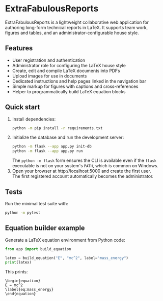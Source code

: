 # ExtraFabulousReports

ExtraFabulousReports is a lightweight collaborative web application for authoring long-form technical reports in LaTeX. It supports team work, figures and tables, and an administrator-configurable house style.

## Features
- User registration and authentication
- Administrator role for configuring the LaTeX house style
- Create, edit and compile LaTeX documents into PDFs
- Upload images for use in documents
- Dedicated instructions and help pages linked in the navigation bar
- Simple markup for figures with captions and cross-references
- Helper to programmatically build LaTeX equation blocks

## Quick start
1. Install dependencies:
   ```bash
   python -m pip install -r requirements.txt
   ```
2. Initialize the database and run the development server:
   ```bash
   python -m flask --app app.py init-db
   python -m flask --app app.py run
   ```
   The `python -m flask` form ensures the CLI is available even if the `flask`
   executable is not on your system's `PATH`, which is common on Windows.
3. Open your browser at http://localhost:5000 and create the first user. The first registered account automatically becomes the administrator.

## Tests
Run the minimal test suite with:
```bash
python -m pytest
```

## Equation builder example
Generate a LaTeX equation environment from Python code:

```python
from app import build_equation

latex = build_equation("E", "mc^2", label="mass_energy")
print(latex)
```

This prints:

```
\begin{equation}
E = mc^2
\label{eq:mass_energy}
\end{equation}
```
